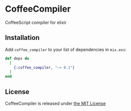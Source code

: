 # CoffeeCompiler
CoffeeScript compiler for elixir

## Installation

Add `coffee_compiler` to your list of dependencies in `mix.exs`:

```elixir
def deps do
  [
    {:coffee_compiler, "~> 0.1"}
  ]
end
```

## License

CoffeeCompiler is released under [the MIT License](./LICENSE)
